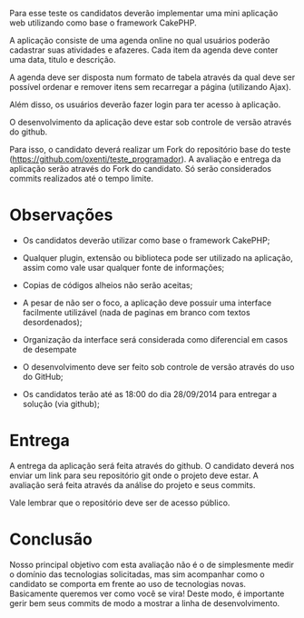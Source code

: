 Para esse teste os candidatos deverão implementar uma mini aplicação web utilizando como base o framework CakePHP.

A aplicação consiste de uma agenda online no qual usuários poderão cadastrar suas atividades e afazeres. Cada item da agenda deve conter uma data, titulo e descrição. 

A agenda deve ser disposta num formato de tabela através da qual deve ser possível ordenar e remover itens sem recarregar a página (utilizando Ajax). 

Além disso, os usuários deverão fazer login para ter acesso à aplicação.

O desenvolvimento da aplicação deve estar sob controle de versão através do github.

Para isso, o candidato deverá realizar um Fork do repositório base do teste (https://github.com/oxenti/teste_programador). A avaliação e entrega da aplicação serão através do Fork do candidato. Só serão considerados commits realizados até o tempo limite. 

Observações 
===========
 

* Os candidatos deverão utilizar como base o framework CakePHP; 

* Qualquer plugin, extensão ou biblioteca pode ser utilizado na aplicação, assim como vale usar qualquer fonte de informações; 

* Copias de códigos alheios não serão aceitas; 

* A pesar de não ser o foco, a aplicação deve possuir uma interface facilmente utilizável (nada de paginas em branco com textos desordenados); 

* Organização da interface será considerada como diferencial em casos de desempate 

* O desenvolvimento deve ser feito sob controle de versão através do uso do GitHub; 

* Os candidatos terão até as 18:00 do dia 28/09/2014 para entregar a solução (via github); 

Entrega 
=======
 

A entrega da aplicação será feita através do github. O candidato deverá nos enviar um link para seu repositório git onde o projeto deve estar. A avaliação será feita através da análise do projeto e seus commits. 

Vale lembrar que o repositório deve ser de acesso público. 

Conclusão 
=========

Nosso principal objetivo com esta avaliação não é o de simplesmente medir o domínio das tecnologias solicitadas, mas sim acompanhar como o candidato se comporta em frente ao uso de tecnologias novas. Basicamente queremos ver como você se vira! Deste modo, é importante gerir bem seus commits de modo a mostrar a linha de desenvolvimento.
